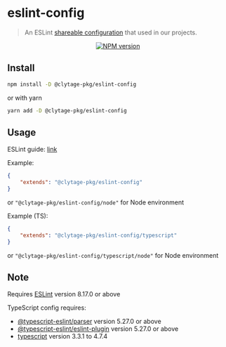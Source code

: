 # eslint-config
> An ESLint [shareable configuration](http://eslint.org/docs/developer-guide/shareable-configs.html) that used in our projects.

<div align="center">
<a href="https://www.npmjs.com/package/@clytage-pkg/eslint-config"><img src="https://img.shields.io/npm/v/@clytage-pkg/eslint-config?maxAge=3600" alt="NPM version" ><a/>
</div>

## Install

```bash
npm install -D @clytage-pkg/eslint-config
```
or with yarn
```bash
yarn add -D @clytage-pkg/eslint-config
```

## Usage

ESLint guide: [link](https://eslint.org/docs/user-guide/configuring#using-a-shareable-configuration-package)

Example:
```json
{
    "extends": "@clytage-pkg/eslint-config"
}
```
or `"@clytage-pkg/eslint-config/node"` for Node environment


Example (TS):
```json
{
    "extends": "@clytage-pkg/eslint-config/typescript"
}
```
or `"@clytage-pkg/eslint-config/typescript/node"` for Node environment

## Note

Requires [ESLint](https://npmjs.com/package/eslint) version 8.17.0 or above

TypeScript config requires:
 * [@typescript-eslint/parser](https://npmjs.com/package/@typescript-eslint/parser) version 5.27.0 or above
 * [@typescript-eslint/eslint-plugin](https://npmjs.com/package/@typescript-eslint/eslint-plugin) version 5.27.0 or above
 * [typescript](https://npmjs.com/package/typescript) version 3.3.1 to 4.7.4
